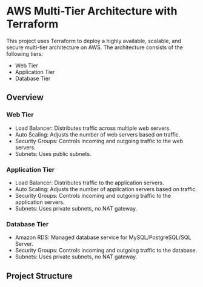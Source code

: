 # AWS Multi-Tier Architecture with Terraform

This project uses Terraform to deploy a highly available, scalable, and secure multi-tier architecture on AWS. The architecture consists of the following tiers:
- Web Tier
- Application Tier
- Database Tier

## Overview

### Web Tier
- Load Balancer: Distributes traffic across multiple web servers.
- Auto Scaling: Adjusts the number of web servers based on traffic.
- Security Groups: Controls incoming and outgoing traffic to the web servers.
- Subnets: Uses public subnets.

### Application Tier
- Load Balancer: Distributes traffic to the application servers.
- Auto Scaling: Adjusts the number of application servers based on traffic.
- Security Groups: Controls incoming and outgoing traffic to the application servers.
- Subnets: Uses private subnets, no NAT gateway.

### Database Tier
- Amazon RDS: Managed database service for MySQL/PostgreSQL/SQL Server.
- Security Groups: Controls incoming and outgoing traffic to the database.
- Subnets: Uses private subnets, no NAT gateway.

## Project Structure

